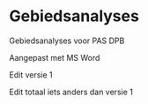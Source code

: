 # Gebiedsanalyses
Gebiedsanalyses voor PAS DPB

Aangepast met MS Word

Edit versie 1

Edit totaal iets anders dan versie 1

